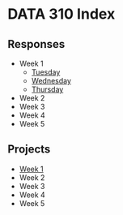 # DATA 310 Index

## Responses
* Week 1
  + [Tuesday](tuesday1.md)
  + [Wednesday](wednesday1.md)
  + [Thursday](https://eanelson01.github.io/DATA310/images/thurs1.html)
* Week 2
* Week 3
* Week 4
* Week 5

## Projects
* [Week 1](https://github.com/johnkwillis/data310/blob/ad76ce04f568892877f2d1a87afe7876633e10f7/project1.md)
* Week 2
* Week 3
* Week 4
* Week 5